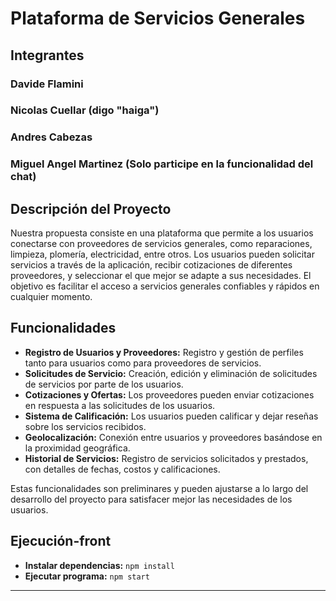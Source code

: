# Plataforma de Servicios Generales

## Integrantes

### Davide Flamini
### Nicolas Cuellar (digo "haiga")

### Andres Cabezas
### Miguel Angel Martinez (Solo participe en la funcionalidad del chat)

## Descripción del Proyecto

Nuestra propuesta consiste en una plataforma que permite a los usuarios conectarse con proveedores de servicios generales, como reparaciones, limpieza, plomería, electricidad, entre otros. Los usuarios pueden solicitar servicios a través de la aplicación, recibir cotizaciones de diferentes proveedores, y seleccionar el que mejor se adapte a sus necesidades. El objetivo es facilitar el acceso a servicios generales confiables y rápidos en cualquier momento.

## Funcionalidades

- **Registro de Usuarios y Proveedores:** Registro y gestión de perfiles tanto para usuarios como para proveedores de servicios.
- **Solicitudes de Servicio:** Creación, edición y eliminación de solicitudes de servicios por parte de los usuarios.
- **Cotizaciones y Ofertas:** Los proveedores pueden enviar cotizaciones en respuesta a las solicitudes de los usuarios.
- **Sistema de Calificación:** Los usuarios pueden calificar y dejar reseñas sobre los servicios recibidos.
- **Geolocalización:** Conexión entre usuarios y proveedores basándose en la proximidad geográfica.
- **Historial de Servicios:** Registro de servicios solicitados y prestados, con detalles de fechas, costos y calificaciones.

Estas funcionalidades son preliminares y pueden ajustarse a lo largo del desarrollo del proyecto para satisfacer mejor las necesidades de los usuarios.

## Ejecución-front

- **Instalar dependencias:** ```npm install```
- **Ejecutar programa:** ```npm start```

---
